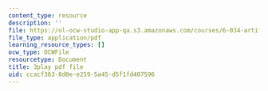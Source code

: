 ```yaml
---
content_type: resource
description: ''
file: https://ol-ocw-studio-app-qa.s3.amazonaws.com/courses/6-034-artificial-intelligence-fall-2010/ccacf3638d0ee2595a45d5f1fd407596_JMrFgnqSS0w.pdf
file_type: application/pdf
learning_resource_types: []
ocw_type: OCWFile
resourcetype: Document
title: 3play pdf file
uid: ccacf363-8d0e-e259-5a45-d5f1fd407596
---
```

